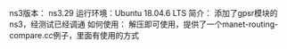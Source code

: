 ns3版本： ns3.29
运行环境：Ubuntu 18.04.6 LTS
简介：
添加了gpsr模块的ns3，经测试已经调通
如何使用：
解压即可使用，提供了一个manet-routing-compare.cc例子，里面有使用的方式
